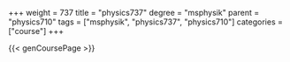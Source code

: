 +++
weight = 737
title = "physics737"
degree = "msphysik"
parent = "physics710"
tags = ["msphysik", "physics737", "physics710"]
categories = ["course"]
+++

{{< genCoursePage >}}
